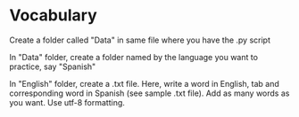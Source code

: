 # Vocabulary
Create a folder called "Data" in same file where you have the .py script

In "Data" folder, create a folder named by the language you want to practice, say "Spanish"

In "English" folder, create a .txt file. 
Here, write a word in English, tab and corresponding word in Spanish (see sample .txt file).
Add as many words as you want. Use utf-8 formatting.
